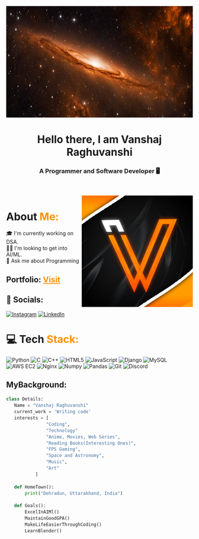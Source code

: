 <img height=300 width=1240 src="/banner.jpeg" alt="">

<h1 align="center">Hello there, I am Vanshaj Raghuvanshi</h1>
<h3 align="center">A Programmer and Software Developer 🖥️</h3>


<br>
<br>

<img height=300 width=300 align  ="right" width = 400px src="/vlogo2.png" alt="">

# About <span style="color:#FF9102">Me:
🎓 I'm currently working on DSA. <br>
👨‍💻 I'm looking to get into AI/ML.<br>
💬 Ask me about Programming<br>

## Portfolio: <a href="https://www.vanshajraghuvanshi.tech" style="color:#FF9102">Visit</a>

## 🔗 Socials:
[![Instagram](https://img.shields.io/badge/Instagram-%23E4405F.svg?logo=Instagram&logoColor=white)](https://instagram.com/vanshajr_0410) [![LinkedIn](https://img.shields.io/badge/LinkedIn-%230077B5.svg?logo=linkedin&logoColor=white)](https://linkedin.com/in/vanshajraghuvanshi)

# 💻 Tech <span style="color:#FF9102">Stack:
![Python](https://img.shields.io/badge/python-blue.svg?style=for-the-badge&logo=python&logoColor=white) ![C](https://img.shields.io/badge/c-%2300599C.svg?style=for-the-badge&logo=c&logoColor=white) ![C++](https://img.shields.io/badge/c++-%2300599C.svg?style=for-the-badge&logo=c%2B%2B&logoColor=white) ![HTML5](https://img.shields.io/badge/html5-%23E34F26.svg?style=for-the-badge&logo=html5&logoColor=white) ![JavaScript](https://img.shields.io/badge/javascript-%23323330.svg?style=for-the-badge&logo=javascript&logoColor=%23F7DF1E) ![Django](https://img.shields.io/badge/django-%23092E20.svg?style=for-the-badge&logo=django&logoColor=white) ![MySQL](https://img.shields.io/badge/mysql-black.svg?style=for-the-badge&logo=mysql&logoColor=white)   ![AWS EC2](https://img.shields.io/badge/awsec2-white.svg?style=for-the-badge&logo=amazonec2&logoColor=black)  ![Nginx](https://img.shields.io/badge/nginx-009639.svg?style=for-the-badge&logo=nginx&logoColor=white)  ![Numpy](https://img.shields.io/badge/numpy-4C78D0.svg?style=for-the-badge&logo=nginx&logoColor=white)  ![Pandas](https://img.shields.io/badge/pandas-0B0254.svg?style=for-the-badge&logo=pandas&logoColor=white)  ![Git](https://img.shields.io/badge/git-E84E31.svg?style=for-the-badge&logo=git&logoColor=white)  ![Discord](https://img.shields.io/badge/discord-5539CC.svg?style=for-the-badge&logo=discord&logoColor=white)

## MyBackground:

 ```python
 class Details:
 	Name = "Vanshaj Raghuvanshi"
	current_work = 'Writing code'
	interests = [
				"Coding",
				"Technology"
				"Anime, Movies, Web Series",
				"Reading Books(Interesting Ones)",
				"FPS Gaming",
				"Space and Astronomy",
				"Music",
				"Art"
			]
	
	def HomeTown():
		print("Dehradun, Uttarakhand, India")
	
	def Goals():
		ExcelInAIMl()
		MaintainGoodGPA()
		MakeLifeEasierThroughCoding()
		LearnBlender()
	
 ```
